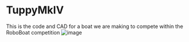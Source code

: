 # TuppyMkIV
This is the code and CAD for a boat we are making to compete within the RoboBoat competition
![image](https://github.com/SketchyBots-of-DFW/TuppyMkIV/assets/139906011/cb9efde5-fae9-4ae6-a9bc-bc7d915a8570)

